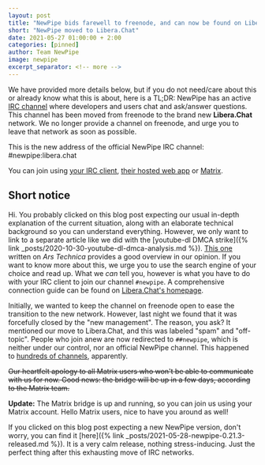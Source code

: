```yaml
---
layout: post
title: "NewPipe bids farewell to freenode, and can now be found on Libera.Chat"
short: "NewPipe moved to Libera.Chat"
date: 2021-05-27 01:00:00 + 2:00
categories: [pinned]
author: Team NewPipe
image: newpipe
excerpt_separator: <!-- more -->
---
```


We have provided more details below, but if you do not need/care about this or already know what this is about, here is a TL;DR: NewPipe has an active [IRC channel](https://en.wikipedia.org/wiki/Internet_Relay_Chat) where developers and users chat and ask/answer questions. This channel has been moved from freenode to the brand new **Libera.Chat** network. We no longer provide a channel on freenode, and urge you to leave that network as soon as possible.

This is the new address of the official NewPipe IRC channel: #newpipe:libera.chat

You can join using [your IRC client](ircs://irc.libera.chat:6697/newpipe), [their hosted web app](https://web.libera.chat/#newpipe) or [Matrix](https://matrix.to/#/#newpipe:libera.chat).

<!-- more -->

## Short notice

Hi. You probably clicked on this blog post expecting our usual in-depth explanation of the current situation, along with an elaborate technical background so you can understand everything. However, we only want to link to a separate article like we did with the [youtube-dl DMCA strike]({% link _posts/2020-10-30-youtube-dl-dmca-analysis.md %}). [This one](https://arstechnica.com/gadgets/2021/05/freenode-irc-has-been-taken-over-by-the-crown-prince-of-korea/) written on *Ars Technica* provides a good overview in our opinion. If you want to know more about this, we urge you to use the search engine of your choice and read up. What we _can_ tell you, however is what you have to do with your IRC client to join our channel `#newpipe`. A comprehensive connection guide can be found on [Libera.Chat's homepage](https://libera.chat/guides/connect).

Initially, we wanted to keep the channel on freenode open to ease the transition to the new network. However, last night we found that it was forcefully closed by the "new management". The reason, you ask? It mentioned our move to Libera.Chat, and this was labeled "spam" and "off-topic". People who join anew are now redirected to `##newpipe`, which is neither under our control, nor an official NewPipe channel. This happened to [hundreds of channels](https://www.devever.net/~hl/freenode_abuse2), apparently.

~~Our heartfelt apology to all Matrix users who won't be able to communicate with us for now. Good news: the bridge will be up in a few days, according to the Matrix team.~~

**Update:** The Matrix bridge is up and running, so you can join us using your Matrix account. Hello Matrix users, nice to have you around as well!

If you clicked on this blog post expecting a new NewPipe version, don't worry, you can find it [here]({% link _posts/2021-05-28-newpipe-0.21.3-released.md %}). It is a very calm release, nothing stress-inducing. Just the perfect thing after this exhausting move of IRC networks.
